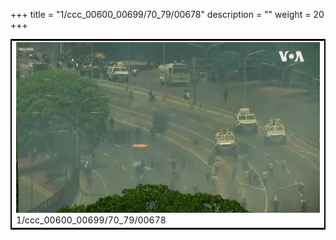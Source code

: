 +++
title = "1/ccc_00600_00699/70_79/00678"
description = ""
weight = 20
+++

<table style="border:2px solid black;max-width:800px;max-height:800px;" 
><tr><td>
<img class="center-fit-jpg"
src="/jpg_/aaa_20190430_NxaOmWaI8sI_00677.jpg">
1/ccc_00600_00699/70_79/00678
</img></td></tr></table>
